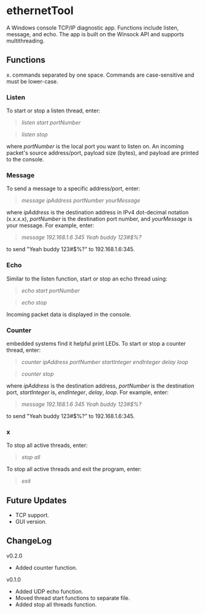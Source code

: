 # ethernetTool

A Windows console TCP/IP diagnostic app. Functions include listen, message, and echo. The app is built on the Winsock API and supports multithreading. 

## Functions
x. commands separated by one space. Commands are case-sensitive and must be lower-case.

### Listen
To start or stop a listen thread, enter:
> *listen start portNumber*

> *listen stop*

where *portNumber* is the local port you want to listen on. An incoming packet's source address/port, payload size (bytes), and payload are printed to the console.

### Message
To send a message to a specific address/port, enter:
> *message ipAddress portNumber yourMessage*

where *ipAddress* is the destination address in IPv4 dot-decimal notation (x.x.x.x), *portNumber* is the destination port number, and *yourMessage* is your message. For example, enter:

> *message 192.168.1.6 345 Yeah buddy 123#$%?*

to send "Yeah buddy 123#$%?" to 192.168.1.6:345.

### Echo
Similar to the listen function, start or stop an echo thread using:
> *echo start portNumber*

> *echo stop*

Incoming packet data is displayed in the console.

### Counter
embedded systems find it helpful print LEDs. To start or stop a counter thread, enter:
> *counter ipAddress portNumber startInteger endInteger delay loop*

> *counter stop*

where *ipAddress* is the destination address, *portNumber* is the destination port, *startInteger* is, *endInteger*, *delay*, *loop*. For example, enter:

> *message 192.168.1.6 345 Yeah buddy 123#$%?*

to send "Yeah buddy 123#$%?" to 192.168.1.6:345.

### x
To stop all active threads, enter:
> *stop all*

To stop all active threads and exit the program, enter:
> *exit*

## Future Updates
- TCP support.
- GUI version.

## ChangeLog
v0.2.0
- Added counter function.

v0.1.0
- Added UDP echo function.
- Moved thread start functions to separate file.
- Added stop all threads function.


